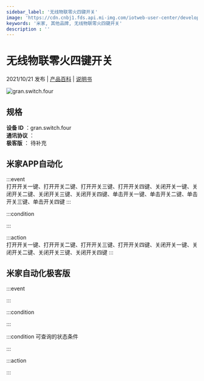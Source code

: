 ```yaml
---
sidebar_label: '无线物联零火四键开关'
image: 'https://cdn.cnbj1.fds.api.mi-img.com/iotweb-user-center/developer_1679047956921VlB61y0k.png?GalaxyAccessKeyId=AKVGLQWBOVIRQ3XLEW&Expires=9223372036854775807&Signature=IhVL/uQk38FcKc0pbYChBYL1ofQ='
keywords: '米家, 其他品牌, 无线物联零火四键开关'
description : ''
---
```

# 无线物联零火四键开关

2021/10/21 发布 | [产品百科](https://home.mi.com/webapp/content/baike/product/index.html?model=gran.switch.four/) | [说明书](https://home.mi.com/views/introduction.html?model=gran.switch.four&region=cn)

![gran.switch.four](https://cdn.cnbj1.fds.api.mi-img.com/iotweb-user-center/developer_1679047956921VlB61y0k.png?GalaxyAccessKeyId=AKVGLQWBOVIRQ3XLEW&Expires=9223372036854775807&Signature=IhVL/uQk38FcKc0pbYChBYL1ofQ=)

## 规格  
> 
**设备 ID** ：gran.switch.four  
**通讯协议** ：  
**极客版**  ： 待补充 


## 米家APP自动化  

:::event  
打开开关一键、打开开关二键、打开开关三键、打开开关四键、关闭开关一键、关闭开关二键、关闭开关三键、关闭开关四键、单击开关一键、单击开关二键、单击开关三键、单击开关四键
:::

:::condition  

:::

:::action   
打开开关一键、打开开关二键、打开开关三键、打开开关四键、关闭开关一键、关闭开关二键、关闭开关三键、关闭开关四键
:::

## 米家自动化极客版  

:::event  

:::

:::condition  

:::

:::condition 可查询的状态条件  

:::

:::action  

:::

        

